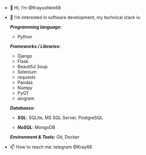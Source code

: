  - 👋 Hi, I’m @Krayushkin68
 - 👀 I’m interested in software development, my technical stack is:

	***Programming language:*** 
    - Python
  
	***Frameworks / Libraries:***
    - Django
    - Flask
    - Beautiful Soup
    - Selenium
    - requests
    - Pandas
    - Numpy
    - PyQT
    - aiogram
 
	***Databases:***

    - ***SQL***: SQLite, MS SQL Server, PostgreSQL
 
    - ***NoSQL***: MongoDB
    
	***Environment & Tools:*** Git, Docker
  
- 📫 How to reach me: telegram @Kray68


<!---
Krayushkin68/Krayushkin68 is a ✨ special ✨ repository because its `README.md` (this file) appears on your GitHub profile.
You can click the Preview link to take a look at your changes.
--->
